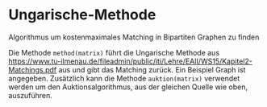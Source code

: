 # Ungarische-Methode
Algorithmus um kostenmaximales Matching in Bipartiten Graphen zu finden

Die Methode `method(matrix)` führt die Ungarische Methode aus https://www.tu-ilmenau.de/fileadmin/public/iti/Lehre/EAII/WS15/Kapitel2-Matchings.pdf aus und gibt das Matching zurück.
Ein Beispiel Graph ist angegeben.
Zusätzlich kann die Methode `auktion(matrix)` verwendet werden um den Auktionsalgorithmus, aus der gleichen Quelle wie oben, auszuführen.
